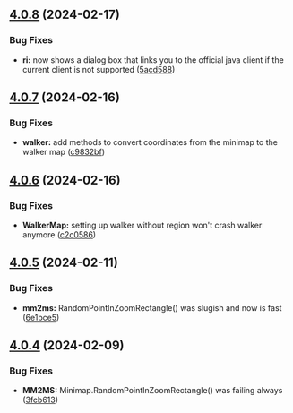 ## [4.0.8](https://github.com/Torwent/SRL-T/compare/v4.0.7...v4.0.8) (2024-02-17)


### Bug Fixes

* **ri:** now shows a dialog box that links you to the official java client if the current client is not supported ([5acd588](https://github.com/Torwent/SRL-T/commit/5acd5886b317fefc4ba45aa6a2ee7ea10d50d81e))



## [4.0.7](https://github.com/Torwent/SRL-T/compare/v4.0.6...v4.0.7) (2024-02-16)


### Bug Fixes

* **walker:** add methods to convert coordinates from the minimap to the walker map ([c9832bf](https://github.com/Torwent/SRL-T/commit/c9832bf0fa51634c90ca627335ec8f26e2985bd0))



## [4.0.6](https://github.com/Torwent/SRL-T/compare/v4.0.5...v4.0.6) (2024-02-16)


### Bug Fixes

* **WalkerMap:** setting up walker without region won't crash walker anymore ([c2c0586](https://github.com/Torwent/SRL-T/commit/c2c0586ae364d383cfd016c5595f38c5e00ac03b))



## [4.0.5](https://github.com/Torwent/SRL-T/compare/v4.0.4...v4.0.5) (2024-02-11)


### Bug Fixes

* **mm2ms:** RandomPointInZoomRectangle() was slugish and now is fast ([6e1bce5](https://github.com/Torwent/SRL-T/commit/6e1bce52434c28c413c1eedfc378288963c9fed3))



## [4.0.4](https://github.com/Torwent/SRL-T/compare/v4.0.3...v4.0.4) (2024-02-09)


### Bug Fixes

* **MM2MS:** Minimap.RandomPointInZoomRectangle() was failing always ([3fcb613](https://github.com/Torwent/SRL-T/commit/3fcb613dc888bace3359673e209f55aa36925f4a))



